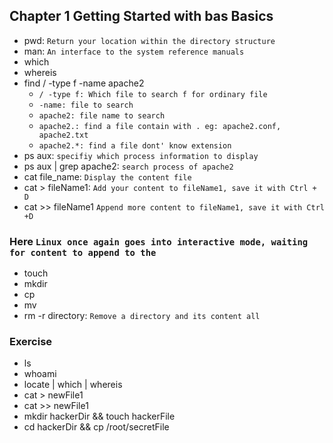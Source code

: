 ## Chapter 1 Getting Started with bas Basics 

- pwd: `Return your location within the directory structure`
- man: `An interface to the system reference manuals`
- which 
- whereis 
- find / -type f -name apache2 
    - `/ -type f: Which file to search f for ordinary file`
    - `-name: file to search`
    - `apache2: file name to search`
    - `apache2.: find a file contain with . eg: apache2.conf, apache2.txt`
    - `apache2.*: find a file dont' know extension`
- ps aux: `specifiy which process information to display`
- ps aux | grep apache2: `search process of apache2`
- cat file_name: `Display the content file`
- cat > fileName1: `Add your content to fileName1, save it with Ctrl + D`
- cat >> fileName1 `Append more content to fileName1, save it with Ctrl +D`

### Here `Linux once again goes into interactive mode, waiting for content to append to the`
- touch
- mkdir 
- cp 
- mv 
- rm -r directory: `Remove a directory and its content all`

### Exercise 
- ls  
- whoami 
- locate | which | whereis 
- cat > newFile1
- cat >> newFile1 
- mkdir hackerDir && touch hackerFile 
- cd hackerDir && cp /root/secretFile